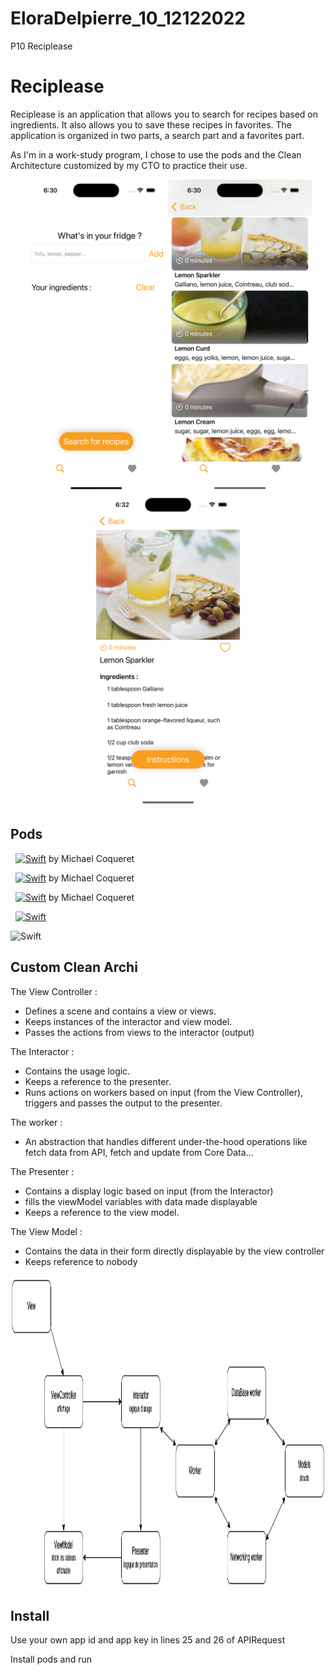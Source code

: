 # EloraDelpierre_10_12122022
P10 Reciplease


# Reciplease

Reciplease is an application that allows you to search for recipes based on ingredients. It also allows you to save these recipes in favorites.
The application is organized in two parts, a search part and a favorites part.

As I'm in a work-study program, I chose to use the pods and the Clean Architecture customized by my CTO to practice their use.

<p align="center"><img src="Reciplease_screenshots/Simulator Screen Shot - iPhone 14 Pro - 2023-02-17 at 18.30.01.png" height="500"><img src="Reciplease_screenshots/Simulator Screen Shot - iPhone 14 Pro - 2023-02-17 at 18.30.31.png" height="500"><img src="Reciplease_screenshots/Simulator Screen Shot - iPhone 14 Pro - 2023-02-17 at 18.32.17.png" height="500"></p>

## Pods 

  <a href="https://github.com/rgmc95/UtilsKit"><img alt="Swift" src="https://img.shields.io/badge/UtilsKit-02569B?style=flat-square"
/></a> by Michael Coqueret

  <a href="https://github.com/rgmc95/CoreDataUtilsKit"><img alt="Swift" src="https://img.shields.io/badge/CoreDataUtilsKit-02569B?style=flat-square"
/></a> by Michael Coqueret 

  <a href="https://github.com/rgmc95/NetworkUtilsKit"><img alt="Swift" src="https://img.shields.io/badge/NetworkUtilsKit-02569B?style=flat-square"
/></a> by Michael Coqueret

  <a href="https://cocoapods.org/pods/SDWebImage"><img alt="Swift" src="https://img.shields.io/badge/SDWebImage-02569H?style=flat-square"
/></a>

<img alt="Swift" src="https://img.shields.io/badge/Combine-02569H?style=flat-square"
/>

## Custom Clean Archi 

The View Controller :

- Defines a scene and contains a view or views.
- Keeps instances of the interactor and view model.
- Passes the actions from views to the interactor (output)

The Interactor : 

- Contains the usage logic.
- Keeps a reference to the presenter.
- Runs actions on workers based on input (from the View Controller), triggers and passes the output to the presenter.

The worker : 

- An abstraction that handles different under-the-hood operations like fetch data from API, fetch and update from Core Data...

The Presenter : 

- Contains a display logic based on input (from the Interactor)
- fills the viewModel variables with data made displayable
- Keeps a reference to the view model.

The View Model : 

- Contains the data in their form directly displayable by the view controller
- Keeps reference to nobody

<p align="center"><img src="Reciplease_screenshots/cleanArchiExomind.jpg" height="500"></p>



## Install

Use your own app id and app key in lines 25 and 26 of APIRequest

Install pods and run
